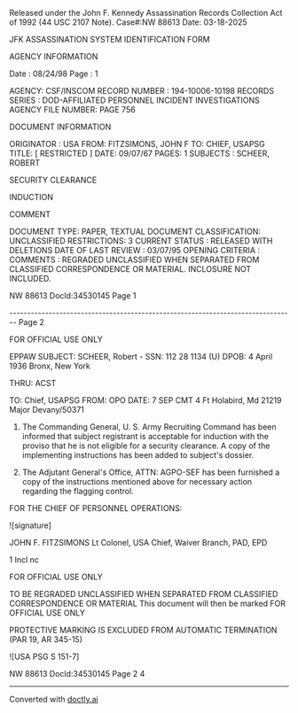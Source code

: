 Released under the John F. Kennedy
Assassination Records Collection Act of
1992 (44 USC 2107 Note). Case#:NW
88613 Date: 03-18-2025

JFK ASSASSINATION SYSTEM
IDENTIFICATION FORM

AGENCY INFORMATION

Date : 08/24/98
Page : 1

AGENCY: CSF/INSCOM
RECORD NUMBER : 194-10006-10198
RECORDS SERIES : DOD-AFFILIATED PERSONNEL INCIDENT INVESTIGATIONS
AGENCY FILE NUMBER: PAGE 756

DOCUMENT INFORMATION

ORIGINATOR : USA
FROM: FITZSIMONS, JOHN F
TO: CHIEF, USAPSG
TITLE: [ RESTRICTED ]
DATE: 09/07/67
PAGES: 1
SUBJECTS : SCHEER, ROBERT

SECURITY CLEARANCE

INDUCTION

COMMENT

DOCUMENT TYPE: PAPER, TEXTUAL DOCUMENT
CLASSIFICATION: UNCLASSIFIED
RESTRICTIONS: 3
CURRENT STATUS : RELEASED WITH DELETIONS
DATE OF LAST REVIEW : 03/07/95
OPENING CRITERIA :
COMMENTS : REGRADED UNCLASSIFIED WHEN SEPARATED FROM CLASSIFIED
CORRESPONDENCE OR MATERIAL. INCLOSURE NOT INCLUDED.

NW 88613 Docld:34530145 Page 1


-------------------------------------------------------------------------------- Page 2

FOR OFFICIAL USE ONLY

EPPAW
SUBJECT: SCHEER, Robert - SSN: 112 28 1134 (U)
DPOB: 4 April 1936 Bronx, New York

THRU: ACST

TO: Chief, USAPSG FROM: OPO DATE: 7 SEP CMT 4
Ft Holabird, Md 21219 Major Devany/50371

1. The Commanding General, U. S. Army Recruiting Command has been informed that subject registrant is acceptable for induction with the proviso that he is not eligible for a security clearance. A copy of the implementing instructions has been added to subject's dossier.

2. The Adjutant General's Office, ATTN: AGPO-SEF has been furnished a copy of the instructions mentioned above for necessary action regarding the flagging control.

FOR THE CHIEF OF PERSONNEL OPERATIONS:

![signature]

JOHN F. FITZSIMONS
Lt Colonel, USA
Chief, Waiver Branch, PAD, EPD

1 Incl
nc

FOR OFFICIAL USE ONLY

TO BE REGRADED UNCLASSIFIED WHEN SEPARATED
FROM CLASSIFIED CORRESPONDENCE OR MATERIAL
This document will then be marked
FOR OFFICIAL USE ONLY

PROTECTIVE MARKING IS EXCLUDED FROM
AUTOMATIC TERMINATION (PAR 19, AR 345-15)

![USA PSG S 151-7]

NW 88613 Docld:34530145 Page 2
4


---
Converted with [doctly.ai](https://doctly.ai)